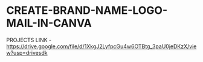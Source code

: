 # CREATE-BRAND-NAME-LOGO-MAIL-IN-CANVA
PROJECTS LINK - https://drive.google.com/file/d/1XkgJ2LyfpcGu4w6OTBtg_3paU0jeDKzX/view?usp=drivesdk
